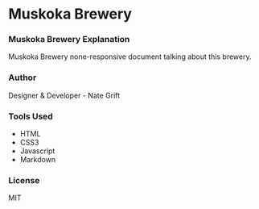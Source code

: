 # Muskoka Brewery

### Muskoka Brewery Explanation

Muskoka Brewery none-responsive document talking about this brewery. 

### Author

Designer & Developer - Nate Grift

### Tools Used
   - HTML
   - CSS3
   - Javascript
   - Markdown

### License
MIT
